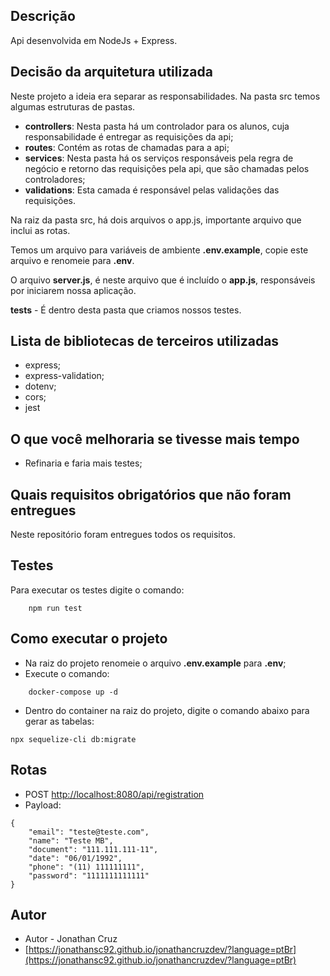 ## Descrição

Api desenvolvida em NodeJs + Express.

## Decisão da arquitetura utilizada

Neste projeto a ideia era separar as responsabilidades.
Na pasta src temos algumas estruturas de pastas.
- **controllers**: Nesta pasta há um controlador para os alunos, cuja responsabilidade é entregar as requisições da api;
- **routes**: Contém as rotas de chamadas para a api;
- **services**: Nesta pasta há os serviços responsáveis pela regra de negócio e retorno das requisições pela api, que são chamadas pelos controladores;
- **validations**: Esta camada é responsável pelas validações das requisições.

Na raiz da pasta src, há dois arquivos o app.js, importante arquivo que inclui as rotas.

Temos um arquivo para variáveis de ambiente **.env.example**, copie este arquivo e renomeie para **.env**.

O arquivo **server.js**, é neste arquivo que é incluído o **app.js**, responsáveis por iniciarem nossa aplicação.

**tests** - É dentro desta pasta que criamos nossos testes.

## Lista de bibliotecas de terceiros utilizadas

- express; 
- express-validation;
- dotenv; 
- cors;
- jest

## O que você melhoraria se tivesse mais tempo

- Refinaria e faria mais testes;

## Quais requisitos obrigatórios que não foram entregues

Neste repositório foram entregues todos os requisitos.

## Testes

Para executar os testes digite o comando:
```
    npm run test
```

## Como executar o projeto
- Na raiz do projeto renomeie o arquivo **.env.example** para **.env**;
- Execute o comando: 
```
    docker-compose up -d
```
- Dentro do container na raiz do projeto, digite o comando abaixo para gerar as tabelas:
```
npx sequelize-cli db:migrate
```

## Rotas
- POST [http://localhost:8080/api/registration](http://localhost:8080/api/registration)
- Payload:
```
{
    "email": "teste@teste.com",
    "name": "Teste MB",
    "document": "111.111.111-11",
    "date": "06/01/1992",
    "phone": "(11) 111111111",
    "password": "1111111111111"
}
```
## Autor
- Autor - Jonathan Cruz
- [https://jonathansc92.github.io/jonathancruzdev/?language=ptBr](https://jonathansc92.github.io/jonathancruzdev/?language=ptBr)

